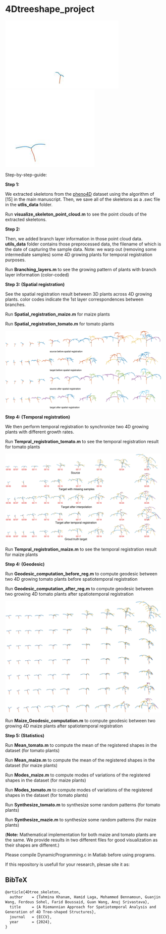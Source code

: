 
# 4Dtreeshape_project

![](./tomato5.gif)  ![](./tomato1.gif) 

Step-by-step-guide:

**Step 1:**

We extracted skeletons from the [pheno4D](https://www.ipb.uni-bonn.de/data/pheno4d/) dataset using the algorithm of [15] in the main manuscript. Then, we save all of the skeletons as a .swc file in the **utlis_data** folder.

Run **visualize_skeleton_point_cloud.m** to see the point clouds of the extracted skeletons.

**Step 2:**

Then, we added branch layer information in those point cloud data. **utils_data** folder contains those preprocessed data, the filename of which is the date of capturing the sample data. Note: we warp out (removing some intermediate samples) some 4D growing plants for temporal registration purposes.

Run **Branching_layers.m** to see the growing pattern of plants with branch layer information (color-coded)

**Step 3: (Spatial registration)**

See the spatial registration result between 3D plants across 4D growing plants. color codes indicate the 1st layer correspondences between branches.

Run **Spatial_registration_maize.m** for maize plants

Run **Spatial_registration_tomato.m** for tomato plants

![Branchwise correspondences are color-coded](./spresult_5_3_full_1.jpg)

**Step 4: (Temporal registration)**

We then perform temporal registration to synchronize two 4D growing plants with different growth rates.

Run **Tempral_registration_tomato.m** to see the temporal registration result for tomato plants

![](./temporal_reg_result_1_3_1.jpg)

Run **Tempral_registration_maize.m** to see the temporal registration result for maize plants

**Step 4: (Geodesic)**

Run **Geodesic_computation_before_reg.m** to compute geodesic between two 4D growing tomato plants before spatiotemporal registration

Run **Geodesic_computation_after_reg.m** to compute geodesic between two growing 4D tomato plants after spatiotemporal registration

![](./geod_1_3_after_reg_1.jpg)

Run **Maize_Geodesic_computation.m** to compute geodesic between two growing 4D maize plants after spatiotemporal registration

**Step 5: (Statistics)**

Run **Mean_tomato.m** to compute the mean of the registered shapes in the dataset (for tomato plants)

Run **Mean_maize.m** to compute the mean of the registered shapes in the dataset (for maize plants)

Run **Modes_maize.m** to compute modes of variations of the registered shapes in the dataset (for maize plants)

Run **Modes_tomato.m** to compute modes of variations of the registered shapes in the dataset (for tomato plants)

Run **Synthesize_tomato.m** to synthesize some random patterns (for tomato plants)

Run **Synthesize_mazie.m** to synthesize some random patterns (for maize plants)

(**Note:** Mathematical implementation for both maize and tomato plants are the same. We provide results in two different files for good visualization as their shapes are different.)

Please compile DynamicProgramming.c in Matlab before using programs.

If this repository is usefull for your research, plesae site it as:

<section class="section" id="BibTeX">
  <div class="container is-max-desktop content">
    <h2 class="title">BibTeX</h2>
    <pre><code>@article{4Dtree_skeleton,
  author    = {Tahmina Khanam, Hamid Laga, Mohammed Bennamoun, Guanjin Wang, Ferdous Sohel, Farid Boussaid, Guan Wang, Anuj Srivastava},
  title     = {A Riemannian Approach for Spatiotemporal Analysis and Generation of 4D Tree-shaped Structures},
  journal   = {ECCV},
  year      = {2024},
}</code></pre>
  </div>
</section>

